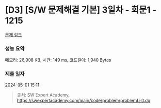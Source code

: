 # [D3] [S/W 문제해결 기본] 3일차 - 회문1 - 1215 

[문제 링크](https://swexpertacademy.com/main/code/problem/problemDetail.do?contestProbId=AV14QpAaAAwCFAYi) 

### 성능 요약

메모리: 26,908 KB, 시간: 149 ms, 코드길이: 1,940 Bytes

### 제출 일자

2024-05-01 15:11



> 출처: SW Expert Academy, https://swexpertacademy.com/main/code/problem/problemList.do
